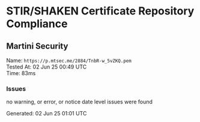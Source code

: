 # STIR/SHAKEN Certificate Repository Compliance

## Martini Security

Name: `https://p.mtsec.me/2884/TnbR-w_5vZKQ.pem`\
Tested At: 02 Jun 25 00:49 UTC\
Time: 83ms

### Issues

no warning, or error, or notice date level issues were found

Generated: 02 Jun 25 01:01 UTC
